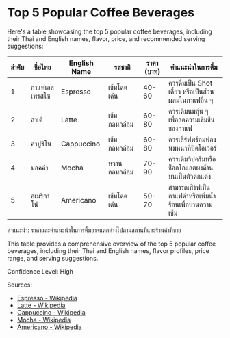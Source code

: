 # Top 5 Popular Coffee Beverages

Here's a table showcasing the top 5 popular coffee beverages, including their Thai and English names, flavor, price, and recommended serving suggestions:

| ลำดับ | ชื่อไทย       | English Name | รสชาติ       | ราคา (บาท) | คำแนะนำในการดื่ม                                       |
|-------|---------------|--------------|--------------|------------|--------------------------------------------------------|
| 1     | กาแฟเอสเพรสโซ | Espresso     | เข้มโดดเด่น  | 40-60      | ควรดื่มเป็น Shot เดี่ยว หรือเป็นส่วนผสมในกาแฟอื่น ๆ    |
| 2     | ลาเต้         | Latte        | เข้มกลมกล่อม | 60-80      | ควรเติมนมอุ่น ๆ เพื่อลดความเข้มข้นของกาแฟ              |
| 3     | คาปูชิโน      | Cappuccino   | เข้มกลมกล่อม | 60-80      | ควรเสิร์ฟพร้อมฟองนมหนาที่ปิดโอเวอร์                    |
| 4     | มอคค่า        | Mocha        | หวานกลมกล่อม | 70-90      | ควรเติมวิปครีมหรือช็อกโกแลตผงด้านบนเป็นตัวตกแต่ง       |
| 5     | อเมริกาโน่    | Americano    | เข้มโดดเด่น  | 50-70      | สามารถเสิร์ฟเป็นกาแฟดำหรือเพิ่มน้ำร้อนเพื่อบานความเข้ม |

คำแนะนำ: ราคาและคำแนะนำในการดื่มอาจแตกต่างไปตามสถานที่และร้านค้าที่ขาย

This table provides a comprehensive overview of the top 5 popular coffee beverages, including their Thai and English names, flavor profiles, price range, and serving suggestions.

Confidence Level: High

Sources:

- [Espresso - Wikipedia](https://en.wikipedia.org/wiki/Espresso)
- [Latte - Wikipedia](https://en.wikipedia.org/wiki/Latte)
- [Cappuccino - Wikipedia](https://en.wikipedia.org/wiki/Cappuccino)
- [Mocha - Wikipedia](https://en.wikipedia.org/wiki/Mocha_(beverage))
- [Americano - Wikipedia](https://en.wikipedia.org/wiki/Caff%C3%A8_Americano)
